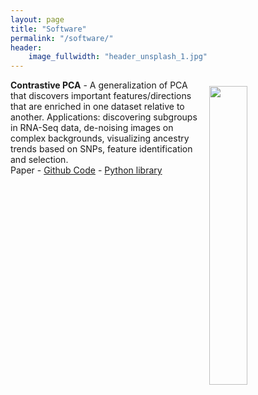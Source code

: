```yaml
---
layout: page
title: "Software"
permalink: "/software/"
header:
    image_fullwidth: "header_unsplash_1.jpg"
---
```

<style>
img.feature{
    float: right; 
    width: 35%;
    padding: 10px;   
}
</style>

<div class="row">

<div id='container'>
 <img src='https://i.imgur.com/S7pZT1z.png?1' class='feature'/>
<p><b>Contrastive PCA</b> - A generalization of PCA that discovers important features/directions that are enriched in one dataset relative to another. Applications: discovering subgroups in RNA-Seq data, de-noising images on complex backgrounds, visualizing ancestry trends based on SNPs, feature identification and selection. <br> Paper - <a href="https://github.com/abidlabs/contrastive">Github Code</a> - <a href="">Python library</a></p>
</div>


</div> 